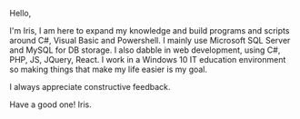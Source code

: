 Hello,

I'm Iris, I am here to expand my knowledge and build programs and scripts around C#, Visual Basic and Powershell. I mainly use Microsoft SQL Server and MySQL for DB storage. I also dabble in web development, using C#, PHP, JS, JQuery, React. I work in a Windows 10 IT education environment so making things that make my life easier is my goal.

I always appreciate constructive feedback. 

Have a good one!
Iris.
